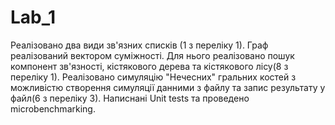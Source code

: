 # Lab_1
Реалізовано два види зв'язних списків (1 з переліку 1). Граф реалізований вектором суміжності. Для нього реалізовано пошук компонент зв'язності, кістякового дерева та кістякового лісу(8 з переліку 1). Реалізовано симуляцію "Нечесних" гральних костей з можливістю створення симуляції данними з файлу та запис результату у файл(6 з переліку 3). Написнані Unit tests та проведено microbenchmarking.
